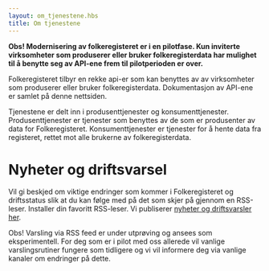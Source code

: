 ```yaml
---
layout: om_tjenestene.hbs
title: Om tjenestene
---
```

**Obs! Modernisering av folkeregisteret er i en pilotfase. Kun inviterte virksomheter som produserer eller bruker folkeregisterdata har mulighet til å benytte seg av API-ene frem til pilotperioden er over.**

Folkeregisteret tilbyr en rekke api-er som kan benyttes av av virksomheter som produserer eller bruker folkeregisterdata. Dokumentasjon av API-ene er samlet på denne nettsiden.

Tjenestene er delt inn i produsenttjenester og konsumenttjenester. Produsenttjenester er tjenester som benyttes av de som er produsenter av data for Folkeregisteret. Konsumenttjenester er tjenester for å hente data fra registeret, rettet mot alle brukerne av folkeregisterdata.

# Nyheter og driftsvarsel

Vil gi beskjed om viktige endringer som kommer i Folkeregisteret og driftsstatus slik at du kan følge med på det som skjer på gjennom en RSS-leser. Installer din favoritt RSS-leser. Vi publiserer [nyheter og driftsvarsler her](../rss.xml). 

Obs! Varsling via RSS feed er under utprøving og ansees som eksperimentell. For deg som er i pilot med oss allerede vil vanlige varslingsrutiner fungere som tidligere og vi vil informere deg via vanlige kanaler om endringer på dette.

